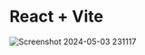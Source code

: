 # React + Vite
![Screenshot 2024-05-03 231117](https://github.com/varun1903/Weather_app_project/assets/161237561/2643fbd8-5461-47af-b411-b87bf5f04311)
